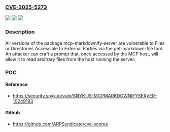 ### [CVE-2025-5273](https://cve.mitre.org/cgi-bin/cvename.cgi?name=CVE-2025-5273)
![](https://img.shields.io/static/v1?label=Product&message=mcp-markdownify-server&color=blue)
![](https://img.shields.io/static/v1?label=Version&message=0%3C%20*%20&color=brighgreen)
![](https://img.shields.io/static/v1?label=Vulnerability&message=Files%20or%20Directories%20Accessible%20to%20External%20Parties&color=brighgreen)

### Description

All versions of the package mcp-markdownify-server are vulnerable to Files or Directories Accessible to External Parties via the get-markdown-file tool. An attacker can craft a prompt that, once accessed by the MCP host, will allow it to read arbitrary files from the host running the server.

### POC

#### Reference
- https://security.snyk.io/vuln/SNYK-JS-MCPMARKDOWNIFYSERVER-10249193

#### Github
- https://github.com/ARPSyndicate/cve-scores

